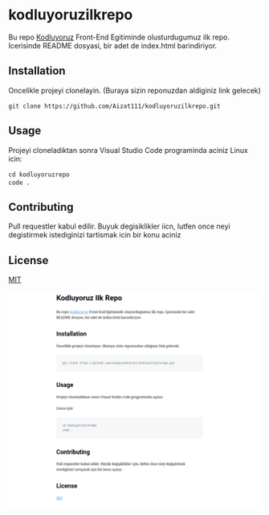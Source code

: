 # kodluyoruzilkrepo
Bu repo [Kodluyoruz](https://kodluyoruz.org) Front-End Egitiminde olusturdugumuz ilk repo. Icerisinde  README dosyasi, bir adet de index.html barindiriyor.

## Installation
Oncelikle projeyi clonelayin. (Buraya sizin reponuzdan aldiginiz link gelecek)

```
git clone https://github.com/Aizat111/kodluyoruzilkrepo.git
```
## Usage
Projeyi cloneladiktan sonra Visual Studio Code programinda aciniz
Linux icin:

```
cd kodluyoruzrepo
code .
```
## Contributing
Pull requestler kabul edilir. Buyuk degisiklikler iicn, lutfen once neyi degistirmek istediginizi tartismak icin bir konu aciniz

## License
[MIT](https://choosealicense.com/)

![proje resmi](proje_resmi.png)

